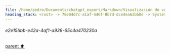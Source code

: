 ```yaml
---
file: /home/pedro/Documents/chatgpt_export/Markdown/Visualización de velocidad en mapa de pista.md
heading_stack: <root> -> 78e04d7c-a1af-446f-8b7d-dce4ea62bb0e -> System -> 5c500c9e-5861-4d6b-b085-4ff313388901 -> System -> aaa2f7d7-fe29-46a2-bcb1-effe5e4a42cc -> User -> First, we define some variables that allow us to conveniently control what -> we want to plot. -> Next, we load the session and select the desired data. -> Get telemetry data -> Now, we create a set of line segments so that we can color them -> individually. This creates the points as a N x 1 x 2 array so that we can -> stack points  together easily to get the segments. The segments array for -> line collection needs to be (numlines) x (points per line) x 2 (for x and y) -> After this, we can actually plot the data. -> We create a plot with title and adjust some setting to make it look good. -> Adjust margins and turn of axis -> After this, we plot the data itself. -> Create background track line -> Create a continuous norm to map from data points to colors -> Set the values used for colormapping -> Merge all line segments together -> Finally, we create a color bar as a legend. -> Show the plot -> b927de9a-7f9a-4aba-8adf-f9e7b0133fbf -> Assistant -> c19ab3a1-77f1-4a7a-9182-2d92a1573eff -> Tool -> 2de8fe53-34d1-4446-9e7d-662b4f25807b -> Assistant -> 6ff0a0e5-121d-4355-b88d-70019241a78a -> Assistant -> 9c1df759-1b7c-4cfe-b8d4-a254b4687c45 -> Tool -> edef5e2a-f7a3-4c6f-8888-ceae0e7d3065 -> Assistant -> bb152ae4-06c9-42b7-9b29-13983eeecbfb -> Tool -> 1baca0b9-77dc-4feb-8d20-93bf3d732edd -> Assistant -> f2bbe088-c1ec-4063-becb-47b7c53fcded -> Assistant -> 276aa8fd-1749-48dc-a59f-b87b75a6f0b0 -> Tool -> Define variables for the plot -> Load the session and select the desired data -> Get telemetry data -> Create a set of line segments for individual coloring -> Create the plot -> Plot the data -> Create a color bar as a legend -> Show the plot -> 6bc105d3-615d-429e-b477-567b9e114cd2 -> Assistant -> aaa29b67-daf6-42d4-9679-ac7ae525be35 -> User -> a0307879-dd50-4770-b718-38184779d7ef -> Assistant -> 7f898c30-18df-4cc9-afb5-da7dbf5bf042 -> Tool -> Import additional modules for analysis -> Load the session again to get data for all drivers -> Get lap data for all drivers -> Filter out laps that are not representative (e.g., in/out laps) -> Get the list of teams -> Initialize dictionaries to store speed ranges and sector times for each team -> Loop through each team to collect data -> Convert the collected data to DataFrames for easier analysis -> Sort the DataFrames -> e2e15bbb-e42a-4af1-a938-65c4a470230a
---
```

###### e2e15bbb-e42a-4af1-a938-65c4a470230a
[parent ⬆️](#7f898c30-18df-4cc9-afb5-da7dbf5bf042)
